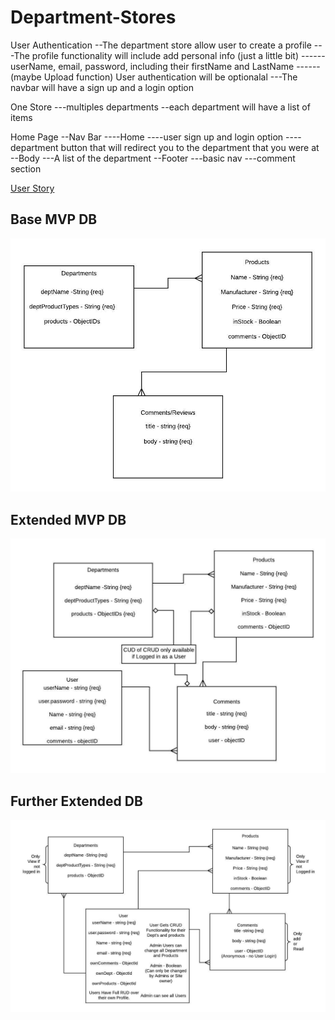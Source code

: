 # Department-Stores

User Authentication
--The department store allow user to create a profile
---The profile functionality will include add personal info (just a little bit)
------userName, email, password, including their firstName and LastName 
------(maybe Upload function)
User authentication will be optionalal
---The navbar will have a sign up and a login option

One Store
---multiples departments
--each department will have a list of items

Home Page
--Nav Bar
----Home
----user sign up and login option
----department button that will redirect you to the department that you were at
--Body
---A list of the department
--Footer
---basic nav
---comment section

[User Story](https://trello.com/b/p3yzHCNL)


## Base MVP DB
![DatabaseStructureV1](public/Images/StoreDBstructureV1.jpeg)


## Extended MVP DB
![DatabaseStructureV2](public/Images/StoreDBstructureV2.jpeg)


## Further Extended DB
![DatabaseStructureV3](public/Images/StoreDBstructureV3.jpeg)
